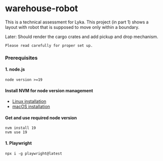 # warehouse-robot

This is a technical assessment for Lyka. This project (in part 1) shows a layout with robot that is supposed to move only within a boundary.

Later: Should render the cargo crates and add pickup and drop mechanism.

`Please read carefully for proper set up.`

### Prerequisites
#### 1. node.js

```
node version >=19
```

#### Install NVM for node version management
- [Linux installation](https://monovm.com/blog/install-nvm-on-ubuntu/)  
- [macOS installation](https://collabnix.com/how-to-install-and-configure-nvm-on-mac-os/)

#### Get and use required node version
```
nvm install 19
nvm use 19
```
#### 1. Playwright
```
npx i -g playwright@latest
```


